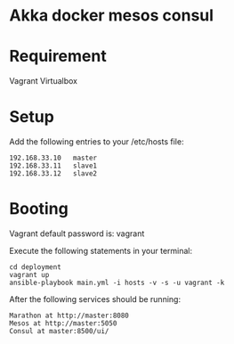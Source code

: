 Akka docker mesos consul
=========================

# Requirement
Vagrant
Virtualbox

# Setup
Add the following entries to your /etc/hosts file:
```
192.168.33.10	master
192.168.33.11	slave1
192.168.33.12	slave2
```

# Booting

Vagrant default password is: vagrant

Execute the following statements in your terminal:
```
cd deployment
vagrant up
ansible-playbook main.yml -i hosts -v -s -u vagrant -k
```

After the following services should be running: 
```
Marathon at http://master:8080
Mesos at http://master:5050
Consul at master:8500/ui/
```


